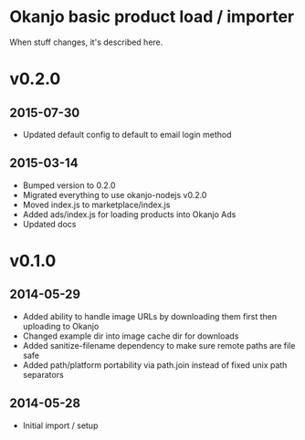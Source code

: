 
# Okanjo basic product load / importer

When stuff changes, it's described here.

# v0.2.0

## 2015-07-30
 * Updated default config to default to email login method

## 2015-03-14
* Bumped version to 0.2.0
* Migrated everything to use okanjo-nodejs v0.2.0
* Moved index.js to marketplace/index.js
* Added ads/index.js for loading products into Okanjo Ads
* Updated docs


# v0.1.0

## 2014-05-29
 * Added ability to handle image URLs by downloading them first then uploading to Okanjo
 * Changed example dir into image cache dir for downloads
 * Added sanitize-filename dependency to make sure remote paths are file safe
 * Added path/platform portability via path.join instead of fixed unix path separators

## 2014-05-28
 * Initial import / setup